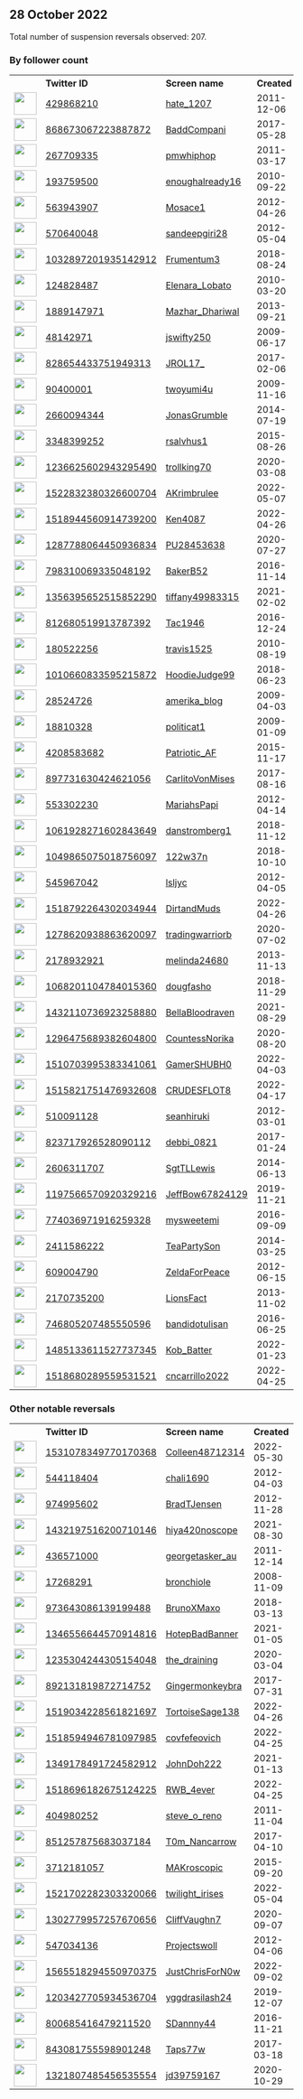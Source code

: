 
## 28 October 2022
Total number of suspension reversals observed: 207.

### By follower count
<table><tr><th></th><th align="left">Twitter ID</th><th align="left">Screen name</th>
<th align="left">Created</th><th align="left">Status</th><th align="left">Suspended</th><th align="left">Followers</th>
<tr><td><a href="https://pbs.twimg.com/profile_images/1549707765832364033/XCmTcSWp_normal.jpg"><img src="https://pbs.twimg.com/profile_images/1549707765832364033/XCmTcSWp_normal.jpg" width="40px" height="40px" align="center"/></a></td><td><a href="https://twitter.com/intent/user?user_id=429868210">429868210</a></td><td><a href="https://twitter.com/hate_1207">hate_1207</a></td><td>2011-12-06</td><td align="center"></td><td>2022-10-14</td><td>710854</td></tr>
<tr><td><a href="https://pbs.twimg.com/profile_images/1199782632009003008/npMfb22U_normal.jpg"><img src="https://pbs.twimg.com/profile_images/1199782632009003008/npMfb22U_normal.jpg" width="40px" height="40px" align="center"/></a></td><td><a href="https://twitter.com/intent/user?user_id=868673067223887872">868673067223887872</a></td><td><a href="https://twitter.com/BaddCompani">BaddCompani</a></td><td>2017-05-28</td><td align="center"></td><td>2022-10-24</td><td>105388</td></tr>
<tr><td><a href="https://pbs.twimg.com/profile_images/978654603125309441/4NTN6TEa_normal.jpg"><img src="https://pbs.twimg.com/profile_images/978654603125309441/4NTN6TEa_normal.jpg" width="40px" height="40px" align="center"/></a></td><td><a href="https://twitter.com/intent/user?user_id=267709335">267709335</a></td><td><a href="https://twitter.com/pmwhiphop">pmwhiphop</a></td><td>2011-03-17</td><td align="center"></td><td></td><td>51987</td></tr>
<tr><td><a href="https://pbs.twimg.com/profile_images/1192989993708318720/pO0_7rV1_normal.png"><img src="https://pbs.twimg.com/profile_images/1192989993708318720/pO0_7rV1_normal.png" width="40px" height="40px" align="center"/></a></td><td><a href="https://twitter.com/intent/user?user_id=193759500">193759500</a></td><td><a href="https://twitter.com/enoughalready16">enoughalready16</a></td><td>2010-09-22</td><td align="center"></td><td></td><td>22994</td></tr>
<tr><td><a href="https://pbs.twimg.com/profile_images/1653378407227334657/QeZjGtFE_normal.jpg"><img src="https://pbs.twimg.com/profile_images/1653378407227334657/QeZjGtFE_normal.jpg" width="40px" height="40px" align="center"/></a></td><td><a href="https://twitter.com/intent/user?user_id=563943907">563943907</a></td><td><a href="https://twitter.com/Mosace1">Mosace1</a></td><td>2012-04-26</td><td align="center"></td><td></td><td>20250</td></tr>
<tr><td><a href="https://pbs.twimg.com/profile_images/1497156536090566658/2uxxVEAa_normal.jpg"><img src="https://pbs.twimg.com/profile_images/1497156536090566658/2uxxVEAa_normal.jpg" width="40px" height="40px" align="center"/></a></td><td><a href="https://twitter.com/intent/user?user_id=570640048">570640048</a></td><td><a href="https://twitter.com/sandeepgiri28">sandeepgiri28</a></td><td>2012-05-04</td><td align="center"></td><td>2022-10-24</td><td>19708</td></tr>
<tr><td><a href="https://pbs.twimg.com/profile_images/1638776261437714435/puKTW8xR_normal.jpg"><img src="https://pbs.twimg.com/profile_images/1638776261437714435/puKTW8xR_normal.jpg" width="40px" height="40px" align="center"/></a></td><td><a href="https://twitter.com/intent/user?user_id=1032897201935142912">1032897201935142912</a></td><td><a href="https://twitter.com/Frumentum3">Frumentum3</a></td><td>2018-08-24</td><td align="center"></td><td></td><td>12157</td></tr>
<tr><td><a href="https://pbs.twimg.com/profile_images/1582178523736842242/Igi-sEpD_normal.jpg"><img src="https://pbs.twimg.com/profile_images/1582178523736842242/Igi-sEpD_normal.jpg" width="40px" height="40px" align="center"/></a></td><td><a href="https://twitter.com/intent/user?user_id=124828487">124828487</a></td><td><a href="https://twitter.com/Elenara_Lobato">Elenara_Lobato</a></td><td>2010-03-20</td><td align="center"></td><td>2022-09-10</td><td>10354</td></tr>
<tr><td><a href="https://pbs.twimg.com/profile_images/1623406699393568777/cygjSAra_normal.jpg"><img src="https://pbs.twimg.com/profile_images/1623406699393568777/cygjSAra_normal.jpg" width="40px" height="40px" align="center"/></a></td><td><a href="https://twitter.com/intent/user?user_id=1889147971">1889147971</a></td><td><a href="https://twitter.com/Mazhar_Dhariwal">Mazhar_Dhariwal</a></td><td>2013-09-21</td><td align="center"></td><td>2022-08-23</td><td>8844</td></tr>
<tr><td><a href="https://pbs.twimg.com/profile_images/1586124878465437700/FYY4Q6tR_normal.jpg"><img src="https://pbs.twimg.com/profile_images/1586124878465437700/FYY4Q6tR_normal.jpg" width="40px" height="40px" align="center"/></a></td><td><a href="https://twitter.com/intent/user?user_id=48142971">48142971</a></td><td><a href="https://twitter.com/jswifty250">jswifty250</a></td><td>2009-06-17</td><td align="center"></td><td></td><td>8034</td></tr>
<tr><td><a href="https://pbs.twimg.com/profile_images/1638746311632584704/KPhuBtbb_normal.jpg"><img src="https://pbs.twimg.com/profile_images/1638746311632584704/KPhuBtbb_normal.jpg" width="40px" height="40px" align="center"/></a></td><td><a href="https://twitter.com/intent/user?user_id=828654433751949313">828654433751949313</a></td><td><a href="https://twitter.com/JROL17_">JROL17_</a></td><td>2017-02-06</td><td align="center"></td><td>2022-10-22</td><td>7542</td></tr>
<tr><td><a href="https://pbs.twimg.com/profile_images/1578610159/033_normal.jpeg"><img src="https://pbs.twimg.com/profile_images/1578610159/033_normal.jpeg" width="40px" height="40px" align="center"/></a></td><td><a href="https://twitter.com/intent/user?user_id=90400001">90400001</a></td><td><a href="https://twitter.com/twoyumi4u">twoyumi4u</a></td><td>2009-11-16</td><td align="center"></td><td>2022-10-28</td><td>6544</td></tr>
<tr><td><a href="https://pbs.twimg.com/profile_images/490564711801307136/HohPuXy0_normal.jpeg"><img src="https://pbs.twimg.com/profile_images/490564711801307136/HohPuXy0_normal.jpeg" width="40px" height="40px" align="center"/></a></td><td><a href="https://twitter.com/intent/user?user_id=2660094344">2660094344</a></td><td><a href="https://twitter.com/JonasGrumble">JonasGrumble</a></td><td>2014-07-19</td><td align="center"></td><td></td><td>6421</td></tr>
<tr><td><a href="https://pbs.twimg.com/profile_images/799599488692154368/vapr6Qn0_normal.jpg"><img src="https://pbs.twimg.com/profile_images/799599488692154368/vapr6Qn0_normal.jpg" width="40px" height="40px" align="center"/></a></td><td><a href="https://twitter.com/intent/user?user_id=3348399252">3348399252</a></td><td><a href="https://twitter.com/rsalvhus1">rsalvhus1</a></td><td>2015-08-26</td><td align="center"></td><td></td><td>6281</td></tr>
<tr><td><a href="https://pbs.twimg.com/profile_images/1533200368754204672/g8QYGz8v_normal.jpg"><img src="https://pbs.twimg.com/profile_images/1533200368754204672/g8QYGz8v_normal.jpg" width="40px" height="40px" align="center"/></a></td><td><a href="https://twitter.com/intent/user?user_id=1236625602943295490">1236625602943295490</a></td><td><a href="https://twitter.com/trollking70">trollking70</a></td><td>2020-03-08</td><td align="center"></td><td>2022-10-20</td><td>5738</td></tr>
<tr><td><a href="https://pbs.twimg.com/profile_images/1607629111958339584/I0YD8jIX_normal.jpg"><img src="https://pbs.twimg.com/profile_images/1607629111958339584/I0YD8jIX_normal.jpg" width="40px" height="40px" align="center"/></a></td><td><a href="https://twitter.com/intent/user?user_id=1522832380326600704">1522832380326600704</a></td><td><a href="https://twitter.com/AKrimbrulee">AKrimbrulee</a></td><td>2022-05-07</td><td align="center"></td><td>2022-10-26</td><td>5135</td></tr>
<tr><td><a href="https://pbs.twimg.com/profile_images/1605992838507810818/LQcKNCdP_normal.jpg"><img src="https://pbs.twimg.com/profile_images/1605992838507810818/LQcKNCdP_normal.jpg" width="40px" height="40px" align="center"/></a></td><td><a href="https://twitter.com/intent/user?user_id=1518944560914739200">1518944560914739200</a></td><td><a href="https://twitter.com/Ken4087">Ken4087</a></td><td>2022-04-26</td><td align="center"></td><td>2022-10-21</td><td>4027</td></tr>
<tr><td><a href="https://pbs.twimg.com/profile_images/1587260746232209409/ZsLYUGOr_normal.jpg"><img src="https://pbs.twimg.com/profile_images/1587260746232209409/ZsLYUGOr_normal.jpg" width="40px" height="40px" align="center"/></a></td><td><a href="https://twitter.com/intent/user?user_id=1287788064450936834">1287788064450936834</a></td><td><a href="https://twitter.com/PU28453638">PU28453638</a></td><td>2020-07-27</td><td align="center"></td><td></td><td>4005</td></tr>
<tr><td><a href="https://pbs.twimg.com/profile_images/1352149255532605441/A3xLxEnz_normal.jpg"><img src="https://pbs.twimg.com/profile_images/1352149255532605441/A3xLxEnz_normal.jpg" width="40px" height="40px" align="center"/></a></td><td><a href="https://twitter.com/intent/user?user_id=798310069335048192">798310069335048192</a></td><td><a href="https://twitter.com/BakerB52">BakerB52</a></td><td>2016-11-14</td><td align="center"></td><td>2022-10-03</td><td>3935</td></tr>
<tr><td><a href="https://pbs.twimg.com/profile_images/1609377074749251584/nUYx5tg3_normal.jpg"><img src="https://pbs.twimg.com/profile_images/1609377074749251584/nUYx5tg3_normal.jpg" width="40px" height="40px" align="center"/></a></td><td><a href="https://twitter.com/intent/user?user_id=1356395652515852290">1356395652515852290</a></td><td><a href="https://twitter.com/tiffany49983315">tiffany49983315</a></td><td>2021-02-02</td><td align="center"></td><td>2022-10-27</td><td>3902</td></tr>
<tr><td><a href="https://pbs.twimg.com/profile_images/1607365585909780481/46q_eeJ8_normal.jpg"><img src="https://pbs.twimg.com/profile_images/1607365585909780481/46q_eeJ8_normal.jpg" width="40px" height="40px" align="center"/></a></td><td><a href="https://twitter.com/intent/user?user_id=812680519913787392">812680519913787392</a></td><td><a href="https://twitter.com/Tac1946">Tac1946</a></td><td>2016-12-24</td><td align="center"></td><td></td><td>3323</td></tr>
<tr><td><a href="https://pbs.twimg.com/profile_images/1273761485475459076/3kj-GjK4_normal.jpg"><img src="https://pbs.twimg.com/profile_images/1273761485475459076/3kj-GjK4_normal.jpg" width="40px" height="40px" align="center"/></a></td><td><a href="https://twitter.com/intent/user?user_id=180522256">180522256</a></td><td><a href="https://twitter.com/travis1525">travis1525</a></td><td>2010-08-19</td><td align="center">🔒</td><td></td><td>2974</td></tr>
<tr><td><a href="https://pbs.twimg.com/profile_images/1629505280399622144/w4KcYCUw_normal.jpg"><img src="https://pbs.twimg.com/profile_images/1629505280399622144/w4KcYCUw_normal.jpg" width="40px" height="40px" align="center"/></a></td><td><a href="https://twitter.com/intent/user?user_id=1010660833595215872">1010660833595215872</a></td><td><a href="https://twitter.com/HoodieJudge99">HoodieJudge99</a></td><td>2018-06-23</td><td align="center"></td><td></td><td>2748</td></tr>
<tr><td><a href="https://pbs.twimg.com/profile_images/789509756167688192/LJCsTzNg_normal.jpg"><img src="https://pbs.twimg.com/profile_images/789509756167688192/LJCsTzNg_normal.jpg" width="40px" height="40px" align="center"/></a></td><td><a href="https://twitter.com/intent/user?user_id=28524726">28524726</a></td><td><a href="https://twitter.com/amerika_blog">amerika_blog</a></td><td>2009-04-03</td><td align="center">🚫</td><td></td><td>2638</td></tr>
<tr><td><a href="https://pbs.twimg.com/profile_images/975735967943479296/mPPLPBGA_normal.jpg"><img src="https://pbs.twimg.com/profile_images/975735967943479296/mPPLPBGA_normal.jpg" width="40px" height="40px" align="center"/></a></td><td><a href="https://twitter.com/intent/user?user_id=18810328">18810328</a></td><td><a href="https://twitter.com/politicat1">politicat1</a></td><td>2009-01-09</td><td align="center"></td><td></td><td>2340</td></tr>
<tr><td><a href="https://pbs.twimg.com/profile_images/1592770093854953472/S0fb0urN_normal.jpg"><img src="https://pbs.twimg.com/profile_images/1592770093854953472/S0fb0urN_normal.jpg" width="40px" height="40px" align="center"/></a></td><td><a href="https://twitter.com/intent/user?user_id=4208583682">4208583682</a></td><td><a href="https://twitter.com/Patriotic_AF">Patriotic_AF</a></td><td>2015-11-17</td><td align="center">🚫</td><td></td><td>2279</td></tr>
<tr><td><a href="https://pbs.twimg.com/profile_images/1286430989976326151/NrqxmXSy_normal.jpg"><img src="https://pbs.twimg.com/profile_images/1286430989976326151/NrqxmXSy_normal.jpg" width="40px" height="40px" align="center"/></a></td><td><a href="https://twitter.com/intent/user?user_id=897731630424621056">897731630424621056</a></td><td><a href="https://twitter.com/CarlitoVonMises">CarlitoVonMises</a></td><td>2017-08-16</td><td align="center"></td><td></td><td>2134</td></tr>
<tr><td><a href="https://pbs.twimg.com/profile_images/1617629097571541011/VzxBuoPt_normal.jpg"><img src="https://pbs.twimg.com/profile_images/1617629097571541011/VzxBuoPt_normal.jpg" width="40px" height="40px" align="center"/></a></td><td><a href="https://twitter.com/intent/user?user_id=553302230">553302230</a></td><td><a href="https://twitter.com/MariahsPapi">MariahsPapi</a></td><td>2012-04-14</td><td align="center"></td><td></td><td>2027</td></tr>
<tr><td><a href="https://pbs.twimg.com/profile_images/1617865101536808960/cp_XaqaJ_normal.jpg"><img src="https://pbs.twimg.com/profile_images/1617865101536808960/cp_XaqaJ_normal.jpg" width="40px" height="40px" align="center"/></a></td><td><a href="https://twitter.com/intent/user?user_id=1061928271602843649">1061928271602843649</a></td><td><a href="https://twitter.com/danstromberg1">danstromberg1</a></td><td>2018-11-12</td><td align="center"></td><td></td><td>1956</td></tr>
<tr><td><a href="https://pbs.twimg.com/profile_images/1638165808215113729/OzRiEhXa_normal.jpg"><img src="https://pbs.twimg.com/profile_images/1638165808215113729/OzRiEhXa_normal.jpg" width="40px" height="40px" align="center"/></a></td><td><a href="https://twitter.com/intent/user?user_id=1049865075018756097">1049865075018756097</a></td><td><a href="https://twitter.com/122w37n">122w37n</a></td><td>2018-10-10</td><td align="center"></td><td></td><td>1801</td></tr>
<tr><td><a href="https://pbs.twimg.com/profile_images/1231579272197890048/I00FFu98_normal.jpg"><img src="https://pbs.twimg.com/profile_images/1231579272197890048/I00FFu98_normal.jpg" width="40px" height="40px" align="center"/></a></td><td><a href="https://twitter.com/intent/user?user_id=545967042">545967042</a></td><td><a href="https://twitter.com/lsljyc">lsljyc</a></td><td>2012-04-05</td><td align="center"></td><td></td><td>1736</td></tr>
<tr><td><a href="https://pbs.twimg.com/profile_images/1558524320971837441/BB9mrypo_normal.jpg"><img src="https://pbs.twimg.com/profile_images/1558524320971837441/BB9mrypo_normal.jpg" width="40px" height="40px" align="center"/></a></td><td><a href="https://twitter.com/intent/user?user_id=1518792264302034944">1518792264302034944</a></td><td><a href="https://twitter.com/DirtandMuds">DirtandMuds</a></td><td>2022-04-26</td><td align="center"></td><td>2022-10-20</td><td>1604</td></tr>
<tr><td><a href="https://pbs.twimg.com/profile_images/1644358566864736257/jA8WB_5F_normal.jpg"><img src="https://pbs.twimg.com/profile_images/1644358566864736257/jA8WB_5F_normal.jpg" width="40px" height="40px" align="center"/></a></td><td><a href="https://twitter.com/intent/user?user_id=1278620938863620097">1278620938863620097</a></td><td><a href="https://twitter.com/tradingwarriorb">tradingwarriorb</a></td><td>2020-07-02</td><td align="center"></td><td>2022-09-28</td><td>1547</td></tr>
<tr><td><a href="https://pbs.twimg.com/profile_images/1216038541567852544/OvHhzqqR_normal.jpg"><img src="https://pbs.twimg.com/profile_images/1216038541567852544/OvHhzqqR_normal.jpg" width="40px" height="40px" align="center"/></a></td><td><a href="https://twitter.com/intent/user?user_id=2178932921">2178932921</a></td><td><a href="https://twitter.com/melinda24680">melinda24680</a></td><td>2013-11-13</td><td align="center"></td><td></td><td>1508</td></tr>
<tr><td><a href="https://pbs.twimg.com/profile_images/1242187070690529280/_C5q-42p_normal.jpg"><img src="https://pbs.twimg.com/profile_images/1242187070690529280/_C5q-42p_normal.jpg" width="40px" height="40px" align="center"/></a></td><td><a href="https://twitter.com/intent/user?user_id=1068201104784015360">1068201104784015360</a></td><td><a href="https://twitter.com/dougfasho">dougfasho</a></td><td>2018-11-29</td><td align="center">🚫</td><td></td><td>1486</td></tr>
<tr><td><a href="https://pbs.twimg.com/profile_images/1599470697763307521/HODsVxVr_normal.jpg"><img src="https://pbs.twimg.com/profile_images/1599470697763307521/HODsVxVr_normal.jpg" width="40px" height="40px" align="center"/></a></td><td><a href="https://twitter.com/intent/user?user_id=1432110736923258880">1432110736923258880</a></td><td><a href="https://twitter.com/BellaBloodraven">BellaBloodraven</a></td><td>2021-08-29</td><td align="center"></td><td>2022-10-27</td><td>1474</td></tr>
<tr><td><a href="https://pbs.twimg.com/profile_images/1591898706554793986/Zp9vZmdF_normal.jpg"><img src="https://pbs.twimg.com/profile_images/1591898706554793986/Zp9vZmdF_normal.jpg" width="40px" height="40px" align="center"/></a></td><td><a href="https://twitter.com/intent/user?user_id=1296475689382604800">1296475689382604800</a></td><td><a href="https://twitter.com/CountessNorika">CountessNorika</a></td><td>2020-08-20</td><td align="center"></td><td>2022-10-20</td><td>1461</td></tr>
<tr><td><a href="https://pbs.twimg.com/profile_images/1640371159886692352/SN-vq_nh_normal.jpg"><img src="https://pbs.twimg.com/profile_images/1640371159886692352/SN-vq_nh_normal.jpg" width="40px" height="40px" align="center"/></a></td><td><a href="https://twitter.com/intent/user?user_id=1510703995383341061">1510703995383341061</a></td><td><a href="https://twitter.com/GamerSHUBH0">GamerSHUBH0</a></td><td>2022-04-03</td><td align="center"></td><td>2022-09-23</td><td>1401</td></tr>
<tr><td><a href="https://pbs.twimg.com/profile_images/1516125309480882181/oK1RUGne_normal.jpg"><img src="https://pbs.twimg.com/profile_images/1516125309480882181/oK1RUGne_normal.jpg" width="40px" height="40px" align="center"/></a></td><td><a href="https://twitter.com/intent/user?user_id=1515821751476932608">1515821751476932608</a></td><td><a href="https://twitter.com/CRUDESFLOT8">CRUDESFLOT8</a></td><td>2022-04-17</td><td align="center"></td><td>2022-10-20</td><td>1376</td></tr>
<tr><td><a href="https://pbs.twimg.com/profile_images/1650384696323211265/94ZOuiMF_normal.jpg"><img src="https://pbs.twimg.com/profile_images/1650384696323211265/94ZOuiMF_normal.jpg" width="40px" height="40px" align="center"/></a></td><td><a href="https://twitter.com/intent/user?user_id=510091128">510091128</a></td><td><a href="https://twitter.com/seanhiruki">seanhiruki</a></td><td>2012-03-01</td><td align="center"></td><td></td><td>1204</td></tr>
<tr><td><a href="https://pbs.twimg.com/profile_images/990437696576176129/iBoo6FrB_normal.jpg"><img src="https://pbs.twimg.com/profile_images/990437696576176129/iBoo6FrB_normal.jpg" width="40px" height="40px" align="center"/></a></td><td><a href="https://twitter.com/intent/user?user_id=823717926528090112">823717926528090112</a></td><td><a href="https://twitter.com/debbi_0821">debbi_0821</a></td><td>2017-01-24</td><td align="center">🚫</td><td></td><td>1188</td></tr>
<tr><td><a href="https://pbs.twimg.com/profile_images/1655614678364561410/xdds0ttA_normal.jpg"><img src="https://pbs.twimg.com/profile_images/1655614678364561410/xdds0ttA_normal.jpg" width="40px" height="40px" align="center"/></a></td><td><a href="https://twitter.com/intent/user?user_id=2606311707">2606311707</a></td><td><a href="https://twitter.com/SgtTLLewis">SgtTLLewis</a></td><td>2014-06-13</td><td align="center"></td><td></td><td>1159</td></tr>
<tr><td><a href="https://pbs.twimg.com/profile_images/1197567115592683525/pWbn_FjT_normal.jpg"><img src="https://pbs.twimg.com/profile_images/1197567115592683525/pWbn_FjT_normal.jpg" width="40px" height="40px" align="center"/></a></td><td><a href="https://twitter.com/intent/user?user_id=1197566570920329216">1197566570920329216</a></td><td><a href="https://twitter.com/JeffBow67824129">JeffBow67824129</a></td><td>2019-11-21</td><td align="center"></td><td>2022-10-20</td><td>1111</td></tr>
<tr><td><a href="https://abs.twimg.com/sticky/default_profile_images/default_profile_normal.png"><img src="https://abs.twimg.com/sticky/default_profile_images/default_profile_normal.png" width="40px" height="40px" align="center"/></a></td><td><a href="https://twitter.com/intent/user?user_id=774036971916259328">774036971916259328</a></td><td><a href="https://twitter.com/mysweetemi">mysweetemi</a></td><td>2016-09-09</td><td align="center"></td><td>2022-08-24</td><td>1006</td></tr>
<tr><td><a href="https://pbs.twimg.com/profile_images/1620400843261464577/oYTS4Fg8_normal.jpg"><img src="https://pbs.twimg.com/profile_images/1620400843261464577/oYTS4Fg8_normal.jpg" width="40px" height="40px" align="center"/></a></td><td><a href="https://twitter.com/intent/user?user_id=2411586222">2411586222</a></td><td><a href="https://twitter.com/TeaPartySon">TeaPartySon</a></td><td>2014-03-25</td><td align="center"></td><td></td><td>962</td></tr>
<tr><td><a href="https://pbs.twimg.com/profile_images/1187792512464896000/cWzGkKC3_normal.jpg"><img src="https://pbs.twimg.com/profile_images/1187792512464896000/cWzGkKC3_normal.jpg" width="40px" height="40px" align="center"/></a></td><td><a href="https://twitter.com/intent/user?user_id=609004790">609004790</a></td><td><a href="https://twitter.com/ZeldaForPeace">ZeldaForPeace</a></td><td>2012-06-15</td><td align="center"></td><td></td><td>922</td></tr>
<tr><td><a href="https://pbs.twimg.com/profile_images/953859348467298304/WMjle7WO_normal.jpg"><img src="https://pbs.twimg.com/profile_images/953859348467298304/WMjle7WO_normal.jpg" width="40px" height="40px" align="center"/></a></td><td><a href="https://twitter.com/intent/user?user_id=2170735200">2170735200</a></td><td><a href="https://twitter.com/LionsFact">LionsFact</a></td><td>2013-11-02</td><td align="center"></td><td></td><td>914</td></tr>
<tr><td><a href="https://pbs.twimg.com/profile_images/1585943133208150017/JA3nlmvZ_normal.jpg"><img src="https://pbs.twimg.com/profile_images/1585943133208150017/JA3nlmvZ_normal.jpg" width="40px" height="40px" align="center"/></a></td><td><a href="https://twitter.com/intent/user?user_id=746805207485550596">746805207485550596</a></td><td><a href="https://twitter.com/bandidotulisan">bandidotulisan</a></td><td>2016-06-25</td><td align="center">🚫</td><td>2022-09-28</td><td>903</td></tr>
<tr><td><a href="https://pbs.twimg.com/profile_images/1651299384834027520/JW_4cvoE_normal.jpg"><img src="https://pbs.twimg.com/profile_images/1651299384834027520/JW_4cvoE_normal.jpg" width="40px" height="40px" align="center"/></a></td><td><a href="https://twitter.com/intent/user?user_id=1485133611527737345">1485133611527737345</a></td><td><a href="https://twitter.com/Kob_Batter">Kob_Batter</a></td><td>2022-01-23</td><td align="center"></td><td>2022-10-22</td><td>880</td></tr>
<tr><td><a href="https://pbs.twimg.com/profile_images/1518680440042778624/4B9NtQdk_normal.jpg"><img src="https://pbs.twimg.com/profile_images/1518680440042778624/4B9NtQdk_normal.jpg" width="40px" height="40px" align="center"/></a></td><td><a href="https://twitter.com/intent/user?user_id=1518680289559531521">1518680289559531521</a></td><td><a href="https://twitter.com/cncarrillo2022">cncarrillo2022</a></td><td>2022-04-25</td><td align="center"></td><td>2022-10-20</td><td>859</td></tr>
</table>

### Other notable reversals
<table><tr><th></th><th align="left">Twitter ID</th><th align="left">Screen name</th>
<th align="left">Created</th><th align="left">Status</th><th align="left">Suspended</th><th align="left">Followers</th>
<tr><td><a href="https://pbs.twimg.com/profile_images/1531078494632960000/52AxUtO-_normal.png"><img src="https://pbs.twimg.com/profile_images/1531078494632960000/52AxUtO-_normal.png" width="40px" height="40px" align="center"/></a></td><td><a href="https://twitter.com/intent/user?user_id=1531078349770170368">1531078349770170368</a></td><td><a href="https://twitter.com/Colleen48712314">Colleen48712314</a></td><td>2022-05-30</td><td align="center">🚫</td><td>2022-07-28</td><td>430</td></tr>
<tr><td><a href="https://pbs.twimg.com/profile_images/1595246381219856384/AEPVvHTx_normal.jpg"><img src="https://pbs.twimg.com/profile_images/1595246381219856384/AEPVvHTx_normal.jpg" width="40px" height="40px" align="center"/></a></td><td><a href="https://twitter.com/intent/user?user_id=544118404">544118404</a></td><td><a href="https://twitter.com/chali1690">chali1690</a></td><td>2012-04-03</td><td align="center">🔒</td><td></td><td>34</td></tr>
<tr><td><a href="https://pbs.twimg.com/profile_images/1586930164503412736/YPPZBEtg_normal.jpg"><img src="https://pbs.twimg.com/profile_images/1586930164503412736/YPPZBEtg_normal.jpg" width="40px" height="40px" align="center"/></a></td><td><a href="https://twitter.com/intent/user?user_id=974995602">974995602</a></td><td><a href="https://twitter.com/BradTJensen">BradTJensen</a></td><td>2012-11-28</td><td align="center"></td><td></td><td>116</td></tr>
<tr><td><a href="https://pbs.twimg.com/profile_images/1473143115267645440/hBQdOW8X_normal.jpg"><img src="https://pbs.twimg.com/profile_images/1473143115267645440/hBQdOW8X_normal.jpg" width="40px" height="40px" align="center"/></a></td><td><a href="https://twitter.com/intent/user?user_id=1432197516200710146">1432197516200710146</a></td><td><a href="https://twitter.com/hiya420noscope">hiya420noscope</a></td><td>2021-08-30</td><td align="center"></td><td>2022-07-03</td><td>11</td></tr>
<tr><td><a href="https://pbs.twimg.com/profile_images/970975243866001408/lTwKNhCu_normal.jpg"><img src="https://pbs.twimg.com/profile_images/970975243866001408/lTwKNhCu_normal.jpg" width="40px" height="40px" align="center"/></a></td><td><a href="https://twitter.com/intent/user?user_id=436571000">436571000</a></td><td><a href="https://twitter.com/georgetasker_au">georgetasker_au</a></td><td>2011-12-14</td><td align="center"></td><td></td><td>202</td></tr>
<tr><td><a href="https://pbs.twimg.com/profile_images/760613586578313216/ZGgo9F86_normal.jpg"><img src="https://pbs.twimg.com/profile_images/760613586578313216/ZGgo9F86_normal.jpg" width="40px" height="40px" align="center"/></a></td><td><a href="https://twitter.com/intent/user?user_id=17268291">17268291</a></td><td><a href="https://twitter.com/bronchiole">bronchiole</a></td><td>2008-11-09</td><td align="center"></td><td></td><td>53</td></tr>
<tr><td><a href="https://pbs.twimg.com/profile_images/1216739468511715329/TKNSmRAT_normal.jpg"><img src="https://pbs.twimg.com/profile_images/1216739468511715329/TKNSmRAT_normal.jpg" width="40px" height="40px" align="center"/></a></td><td><a href="https://twitter.com/intent/user?user_id=973643086139199488">973643086139199488</a></td><td><a href="https://twitter.com/BrunoXMaxo">BrunoXMaxo</a></td><td>2018-03-13</td><td align="center"></td><td></td><td>70</td></tr>
<tr><td><a href="https://pbs.twimg.com/profile_images/1586142041733570562/TpYUXd3V_normal.jpg"><img src="https://pbs.twimg.com/profile_images/1586142041733570562/TpYUXd3V_normal.jpg" width="40px" height="40px" align="center"/></a></td><td><a href="https://twitter.com/intent/user?user_id=1346556644570914816">1346556644570914816</a></td><td><a href="https://twitter.com/HotepBadBanner">HotepBadBanner</a></td><td>2021-01-05</td><td align="center"></td><td></td><td>613</td></tr>
<tr><td><a href="https://pbs.twimg.com/profile_images/1238991348671361029/h9kT3RDt_normal.jpg"><img src="https://pbs.twimg.com/profile_images/1238991348671361029/h9kT3RDt_normal.jpg" width="40px" height="40px" align="center"/></a></td><td><a href="https://twitter.com/intent/user?user_id=1235304244305154048">1235304244305154048</a></td><td><a href="https://twitter.com/the_draining">the_draining</a></td><td>2020-03-04</td><td align="center"></td><td></td><td>396</td></tr>
<tr><td><a href="https://pbs.twimg.com/profile_images/1592690252438818817/F1kaduDw_normal.jpg"><img src="https://pbs.twimg.com/profile_images/1592690252438818817/F1kaduDw_normal.jpg" width="40px" height="40px" align="center"/></a></td><td><a href="https://twitter.com/intent/user?user_id=892131819872714752">892131819872714752</a></td><td><a href="https://twitter.com/Gingermonkeybra">Gingermonkeybra</a></td><td>2017-07-31</td><td align="center"></td><td></td><td>36</td></tr>
<tr><td><a href="https://pbs.twimg.com/profile_images/1519034968483287040/Ular8bIc_normal.jpg"><img src="https://pbs.twimg.com/profile_images/1519034968483287040/Ular8bIc_normal.jpg" width="40px" height="40px" align="center"/></a></td><td><a href="https://twitter.com/intent/user?user_id=1519034228561821697">1519034228561821697</a></td><td><a href="https://twitter.com/TortoiseSage138">TortoiseSage138</a></td><td>2022-04-26</td><td align="center">🚫</td><td>2022-10-19</td><td>248</td></tr>
<tr><td><a href="https://pbs.twimg.com/profile_images/1518596504562380801/f-1qvmGE_normal.jpg"><img src="https://pbs.twimg.com/profile_images/1518596504562380801/f-1qvmGE_normal.jpg" width="40px" height="40px" align="center"/></a></td><td><a href="https://twitter.com/intent/user?user_id=1518594946781097985">1518594946781097985</a></td><td><a href="https://twitter.com/covfefeovich">covfefeovich</a></td><td>2022-04-25</td><td align="center"></td><td>2022-10-20</td><td>54</td></tr>
<tr><td><a href="https://pbs.twimg.com/profile_images/1349178758109016064/N5pHXMVH_normal.jpg"><img src="https://pbs.twimg.com/profile_images/1349178758109016064/N5pHXMVH_normal.jpg" width="40px" height="40px" align="center"/></a></td><td><a href="https://twitter.com/intent/user?user_id=1349178491724582912">1349178491724582912</a></td><td><a href="https://twitter.com/JohnDoh222">JohnDoh222</a></td><td>2021-01-13</td><td align="center"></td><td>2022-10-20</td><td>35</td></tr>
<tr><td><a href="https://pbs.twimg.com/profile_images/1533646153690107904/43_ZjXhG_normal.jpg"><img src="https://pbs.twimg.com/profile_images/1533646153690107904/43_ZjXhG_normal.jpg" width="40px" height="40px" align="center"/></a></td><td><a href="https://twitter.com/intent/user?user_id=1518696182675124225">1518696182675124225</a></td><td><a href="https://twitter.com/RWB_4ever">RWB_4ever</a></td><td>2022-04-25</td><td align="center"></td><td>2022-10-20</td><td>9</td></tr>
<tr><td><a href="https://pbs.twimg.com/profile_images/1957303938/Computer_tech_6_normal.jpg"><img src="https://pbs.twimg.com/profile_images/1957303938/Computer_tech_6_normal.jpg" width="40px" height="40px" align="center"/></a></td><td><a href="https://twitter.com/intent/user?user_id=404980252">404980252</a></td><td><a href="https://twitter.com/steve_o_reno">steve_o_reno</a></td><td>2011-11-04</td><td align="center"></td><td></td><td>322</td></tr>
<tr><td><a href="https://pbs.twimg.com/profile_images/1586153200469639171/pjAC8nav_normal.jpg"><img src="https://pbs.twimg.com/profile_images/1586153200469639171/pjAC8nav_normal.jpg" width="40px" height="40px" align="center"/></a></td><td><a href="https://twitter.com/intent/user?user_id=851257875683037184">851257875683037184</a></td><td><a href="https://twitter.com/T0m_Nancarrow">T0m_Nancarrow</a></td><td>2017-04-10</td><td align="center"></td><td></td><td>43</td></tr>
<tr><td><a href="https://pbs.twimg.com/profile_images/1035955581583089665/MQOW1Fkp_normal.jpg"><img src="https://pbs.twimg.com/profile_images/1035955581583089665/MQOW1Fkp_normal.jpg" width="40px" height="40px" align="center"/></a></td><td><a href="https://twitter.com/intent/user?user_id=3712181057">3712181057</a></td><td><a href="https://twitter.com/MAKroscopic">MAKroscopic</a></td><td>2015-09-20</td><td align="center"></td><td></td><td>542</td></tr>
<tr><td><a href="https://pbs.twimg.com/profile_images/1609209604038332417/pmHICEki_normal.jpg"><img src="https://pbs.twimg.com/profile_images/1609209604038332417/pmHICEki_normal.jpg" width="40px" height="40px" align="center"/></a></td><td><a href="https://twitter.com/intent/user?user_id=1521702282303320066">1521702282303320066</a></td><td><a href="https://twitter.com/twilight_irises">twilight_irises</a></td><td>2022-05-04</td><td align="center">🔒👋</td><td>2022-05-24</td><td>108</td></tr>
<tr><td><a href="https://pbs.twimg.com/profile_images/1302780606699515905/bVmDcaEC_normal.jpg"><img src="https://pbs.twimg.com/profile_images/1302780606699515905/bVmDcaEC_normal.jpg" width="40px" height="40px" align="center"/></a></td><td><a href="https://twitter.com/intent/user?user_id=1302779957257670656">1302779957257670656</a></td><td><a href="https://twitter.com/CliffVaughn7">CliffVaughn7</a></td><td>2020-09-07</td><td align="center">🔒</td><td></td><td>242</td></tr>
<tr><td><a href="https://pbs.twimg.com/profile_images/1586021270243938305/bV1BW-bR_normal.jpg"><img src="https://pbs.twimg.com/profile_images/1586021270243938305/bV1BW-bR_normal.jpg" width="40px" height="40px" align="center"/></a></td><td><a href="https://twitter.com/intent/user?user_id=547034136">547034136</a></td><td><a href="https://twitter.com/Projectswoll">Projectswoll</a></td><td>2012-04-06</td><td align="center"></td><td></td><td>269</td></tr>
<tr><td><a href="https://pbs.twimg.com/profile_images/1644435956856942593/9QRBocgN_normal.jpg"><img src="https://pbs.twimg.com/profile_images/1644435956856942593/9QRBocgN_normal.jpg" width="40px" height="40px" align="center"/></a></td><td><a href="https://twitter.com/intent/user?user_id=1565518294550970375">1565518294550970375</a></td><td><a href="https://twitter.com/JustChrisForN0w">JustChrisForN0w</a></td><td>2022-09-02</td><td align="center"></td><td>2022-10-27</td><td>250</td></tr>
<tr><td><a href="https://pbs.twimg.com/profile_images/1209801351741485056/ac8p7nob_normal.jpg"><img src="https://pbs.twimg.com/profile_images/1209801351741485056/ac8p7nob_normal.jpg" width="40px" height="40px" align="center"/></a></td><td><a href="https://twitter.com/intent/user?user_id=1203427705934536704">1203427705934536704</a></td><td><a href="https://twitter.com/yggdrasilash24">yggdrasilash24</a></td><td>2019-12-07</td><td align="center"></td><td></td><td>96</td></tr>
<tr><td><a href="https://pbs.twimg.com/profile_images/801072367342600192/k8PiuWim_normal.jpg"><img src="https://pbs.twimg.com/profile_images/801072367342600192/k8PiuWim_normal.jpg" width="40px" height="40px" align="center"/></a></td><td><a href="https://twitter.com/intent/user?user_id=800685416479211520">800685416479211520</a></td><td><a href="https://twitter.com/SDannny44">SDannny44</a></td><td>2016-11-21</td><td align="center">🚫</td><td></td><td>476</td></tr>
<tr><td><a href="https://pbs.twimg.com/profile_images/1651973253756514306/4nc_KJ3t_normal.jpg"><img src="https://pbs.twimg.com/profile_images/1651973253756514306/4nc_KJ3t_normal.jpg" width="40px" height="40px" align="center"/></a></td><td><a href="https://twitter.com/intent/user?user_id=843081755598901248">843081755598901248</a></td><td><a href="https://twitter.com/Taps77w">Taps77w</a></td><td>2017-03-18</td><td align="center"></td><td>2022-10-26</td><td>750</td></tr>
<tr><td><a href="https://abs.twimg.com/sticky/default_profile_images/default_profile_normal.png"><img src="https://abs.twimg.com/sticky/default_profile_images/default_profile_normal.png" width="40px" height="40px" align="center"/></a></td><td><a href="https://twitter.com/intent/user?user_id=1321807485456535554">1321807485456535554</a></td><td><a href="https://twitter.com/jd39759167">jd39759167</a></td><td>2020-10-29</td><td align="center"></td><td>2022-10-20</td><td>344</td></tr>
</table>
